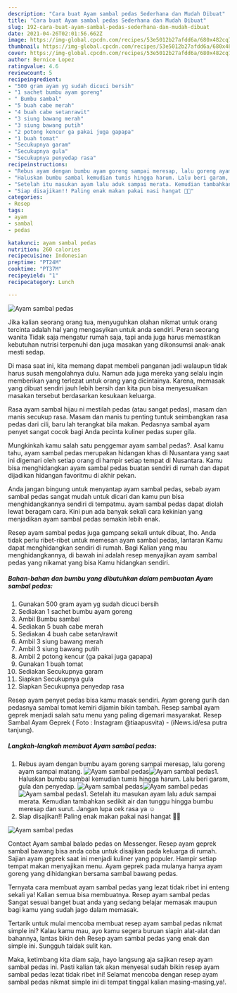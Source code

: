 ```yaml
---
description: "Cara buat Ayam sambal pedas Sederhana dan Mudah Dibuat"
title: "Cara buat Ayam sambal pedas Sederhana dan Mudah Dibuat"
slug: 192-cara-buat-ayam-sambal-pedas-sederhana-dan-mudah-dibuat
date: 2021-04-26T02:01:56.662Z
image: https://img-global.cpcdn.com/recipes/53e5012b27afdd6a/680x482cq70/ayam-sambal-pedas-foto-resep-utama.jpg
thumbnail: https://img-global.cpcdn.com/recipes/53e5012b27afdd6a/680x482cq70/ayam-sambal-pedas-foto-resep-utama.jpg
cover: https://img-global.cpcdn.com/recipes/53e5012b27afdd6a/680x482cq70/ayam-sambal-pedas-foto-resep-utama.jpg
author: Bernice Lopez
ratingvalue: 4.6
reviewcount: 5
recipeingredient:
- "500 gram ayam yg sudah dicuci bersih"
- "1 sachet bumbu ayam goreng"
- " Bumbu sambal"
- "5 buah cabe merah"
- "4 buah cabe setanrawit"
- "3 siung bawang merah"
- "3 siung bawang putih"
- "2 potong kencur ga pakai juga gapapa"
- "1 buah tomat"
- "Secukupnya garam"
- "Secukupnya gula"
- "Secukupnya penyedap rasa"
recipeinstructions:
- "Rebus ayam dengan bumbu ayam goreng sampai meresap, lalu goreng ayam sampai matang."
- "Haluskan bumbu sambal kemudian tumis hingga harum. Lalu beri garam, gula dan penyedap."
- "Setelah itu masukan ayam lalu aduk sampai merata. Kemudian tambahkan sedikit air dan tunggu hingga bumbu meresap dan surut. Jangan lupa cek rasa ya ☺️"
- "Siap disajikan!! Paling enak makan pakai nasi hangat 🖤🖤"
categories:
- Resep
tags:
- ayam
- sambal
- pedas

katakunci: ayam sambal pedas 
nutrition: 260 calories
recipecuisine: Indonesian
preptime: "PT24M"
cooktime: "PT37M"
recipeyield: "1"
recipecategory: Lunch

---
```



![Ayam sambal pedas](https://img-global.cpcdn.com/recipes/53e5012b27afdd6a/680x482cq70/ayam-sambal-pedas-foto-resep-utama.jpg)

Jika kalian seorang orang tua, menyuguhkan olahan nikmat untuk orang tercinta adalah hal yang mengasyikan untuk anda sendiri. Peran seorang  wanita Tidak saja mengatur rumah saja, tapi anda juga harus memastikan kebutuhan nutrisi terpenuhi dan juga masakan yang dikonsumsi anak-anak mesti sedap.

Di masa  saat ini, kita memang dapat membeli panganan jadi walaupun tidak harus susah mengolahnya dulu. Namun ada juga mereka yang selalu ingin memberikan yang terlezat untuk orang yang dicintainya. Karena, memasak yang dibuat sendiri jauh lebih bersih dan kita pun bisa menyesuaikan masakan tersebut berdasarkan kesukaan keluarga. 

Rasa ayam sambal hijau ni mestilah pedas (atau sangat pedas), masam dan manis secukup rasa. Masam dan manis tu penting tuntuk seimbangkan rasa pedas dari cili, baru lah terangkat bila makan. Pedasnya sambal ayam penyet sangat cocok bagi Anda pecinta kuliner pedas super gila.

Mungkinkah kamu salah satu penggemar ayam sambal pedas?. Asal kamu tahu, ayam sambal pedas merupakan hidangan khas di Nusantara yang saat ini digemari oleh setiap orang di hampir setiap tempat di Nusantara. Kamu bisa menghidangkan ayam sambal pedas buatan sendiri di rumah dan dapat dijadikan hidangan favoritmu di akhir pekan.

Anda jangan bingung untuk menyantap ayam sambal pedas, sebab ayam sambal pedas sangat mudah untuk dicari dan kamu pun bisa menghidangkannya sendiri di tempatmu. ayam sambal pedas dapat diolah lewat beragam cara. Kini pun ada banyak sekali cara kekinian yang menjadikan ayam sambal pedas semakin lebih enak.

Resep ayam sambal pedas juga gampang sekali untuk dibuat, lho. Anda tidak perlu ribet-ribet untuk memesan ayam sambal pedas, lantaran Kamu dapat menghidangkan sendiri di rumah. Bagi Kalian yang mau menghidangkannya, di bawah ini adalah resep menyajikan ayam sambal pedas yang nikamat yang bisa Kamu hidangkan sendiri.

<!--inarticleads1-->

##### Bahan-bahan dan bumbu yang dibutuhkan dalam pembuatan Ayam sambal pedas:

1. Gunakan 500 gram ayam yg sudah dicuci bersih
1. Sediakan 1 sachet bumbu ayam goreng
1. Ambil  Bumbu sambal
1. Sediakan 5 buah cabe merah
1. Sediakan 4 buah cabe setan/rawit
1. Ambil 3 siung bawang merah
1. Ambil 3 siung bawang putih
1. Ambil 2 potong kencur (ga pakai juga gapapa)
1. Gunakan 1 buah tomat
1. Sediakan Secukupnya garam
1. Siapkan Secukupnya gula
1. Siapkan Secukupnya penyedap rasa


Resep ayam penyet pedas bisa kamu masak sendiri. Ayam goreng gurih dan pedasnya sambal tomat kemiri dijamin bikin tambah. Resep sambal ayam geprek menjadi salah satu menu yang paling digemari masyarakat. Resep Sambal Ayam Geprek ( Foto : Instagram @tiaapusvita) - (iNews.id/esa putra tanjung). 

<!--inarticleads2-->

##### Langkah-langkah membuat Ayam sambal pedas:

1. Rebus ayam dengan bumbu ayam goreng sampai meresap, lalu goreng ayam sampai matang.
<img src="https://img-global.cpcdn.com/steps/b695aae2da135bfd/160x128cq70/ayam-sambal-pedas-langkah-memasak-1-foto.jpg" alt="Ayam sambal pedas"><img src="https://img-global.cpcdn.com/steps/319241a5215910b8/160x128cq70/ayam-sambal-pedas-langkah-memasak-1-foto.jpg" alt="Ayam sambal pedas">1. Haluskan bumbu sambal kemudian tumis hingga harum. Lalu beri garam, gula dan penyedap.
<img src="https://img-global.cpcdn.com/steps/90d14390bb23b005/160x128cq70/ayam-sambal-pedas-langkah-memasak-2-foto.jpg" alt="Ayam sambal pedas"><img src="https://img-global.cpcdn.com/steps/d84da6f108328ffe/160x128cq70/ayam-sambal-pedas-langkah-memasak-2-foto.jpg" alt="Ayam sambal pedas"><img src="https://img-global.cpcdn.com/steps/75e8995ea804ebf3/160x128cq70/ayam-sambal-pedas-langkah-memasak-2-foto.jpg" alt="Ayam sambal pedas">1. Setelah itu masukan ayam lalu aduk sampai merata. Kemudian tambahkan sedikit air dan tunggu hingga bumbu meresap dan surut. Jangan lupa cek rasa ya ☺️
1. Siap disajikan!! Paling enak makan pakai nasi hangat 🖤🖤
<img src="//assets-global.cpcdn.com/assets/icons/button_play-2c75c40dde080a61004c1f40b05d8f140eaff45d7e9e6481dc71c63d2e7c4909.png" alt="Ayam sambal pedas">

Contact Ayam sambal balado pedas on Messenger. Resep ayam geprek sambal bawang bisa anda coba untuk disajikan pada keluarga di rumah. Sajian ayam geprek saat ini menjadi kuliner yang populer. Hampir setiap tempat makan menyajikan menu. Ayam geprek pada mulanya hanya ayam goreng yang dihidangkan bersama sambal bawang pedas. 

Ternyata cara membuat ayam sambal pedas yang lezat tidak ribet ini enteng sekali ya! Kalian semua bisa membuatnya. Resep ayam sambal pedas Sangat sesuai banget buat anda yang sedang belajar memasak maupun bagi kamu yang sudah jago dalam memasak.

Tertarik untuk mulai mencoba membuat resep ayam sambal pedas nikmat simple ini? Kalau kamu mau, ayo kamu segera buruan siapin alat-alat dan bahannya, lantas bikin deh Resep ayam sambal pedas yang enak dan simple ini. Sungguh taidak sulit kan. 

Maka, ketimbang kita diam saja, hayo langsung aja sajikan resep ayam sambal pedas ini. Pasti kalian tak akan menyesal sudah bikin resep ayam sambal pedas lezat tidak ribet ini! Selamat mencoba dengan resep ayam sambal pedas nikmat simple ini di tempat tinggal kalian masing-masing,ya!.


